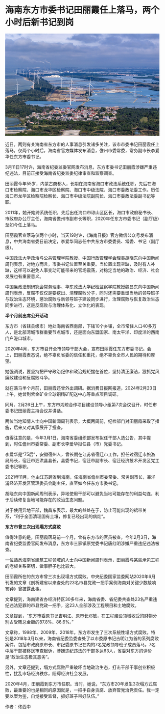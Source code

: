 # 海南东方市委书记田丽霞任上落马，两个小时后新书记到岗

![eaa40d928520a899798abd792ccb2a29.jpg](https://raw.githubusercontent.com/qqhsx/qqnews_image/main/2024/03/16/海南东方市委书记田丽霞任上落马，两个小时后新书记到岗/eaa40d928520a899798abd792ccb2a29.jpg)

近日，两则有关海南省东方市的人事消息引发诸多关注，该市市委书记田丽霞任上落马，仅两个小时后，海南省官方媒体发布消息，儋州市委常委，常务副市长李爱华任东方市委书记。

3月11日17时许，海南省纪委监委官网发布消息，东方市委书记田丽霞涉嫌严重违纪违法，目前正接受海南省纪委监委纪律审查和监察调查。

田丽霞今年55岁，内蒙古商都人，长期在海南省海口市政法系统任职，先后在海口市检察院、海口市龙华区检察院、海口市中级法院、海口市委政法委工作。历任海口市龙华区检察院检察长、海口市中级法院副院长、海口市委政法委副书记等职。

2011年，她开始跨系统任职，先后出任海口市琼山区区长，海口市政府秘书长、市政府办公厅主任，海南省儋州市副市长等职，2020年任东方市委书记（副厅级）至如今任上落马。

田丽霞官宣落马仅两个小时，当天19时许，《海南日报》官方微信公众号发布消息，中共海南省委日前决定，李爱华同志任中共东方市委委员、常委、书记（副厅级）。

中国政法大学政治与公共管理学院教授、中国行政管理学会理事胡晓东向中国新闻周刊表示，对地方而言，市委书记位置至关重要。当位置出现空缺，及时有人补缺，这样可以避免人事变动可能带来的官场震荡，对稳定当地的政治、经济、社会发展也有重要意义。

中国廉政法制研究会常务理事、华东政法大学纪检监察学院教授魏昌东向中国新闻周刊表示，反腐不仅仅是要挖出、清理腐败分子，同时还需要重塑当地的领导班子与政治生态环境，惩治腐败与新领导班子建设同步进行，治理腐败与恢复政治生态同步进行，这是反腐败与治理体系化、立体化的表现。

**半个月前出席公开活动**

东方市（省辖县级市）地处海南省西南部，下辖10个乡镇，全市常住人口40多万人，是北部湾城市群重要节点城市，还是面向东盟国家、南太平洋、印度洋的西南门户港口城市。

2020年4月，东方市召开全市领导干部大会，宣布田丽霞任东方市委书记。会上，田丽霞表态说，绝不辜负省委的信任和重托，绝不辜负全市人民的期待和厚望。

她强调说，要坚持把严守政治纪律和政治规矩摆在首位，坚持清正廉洁，狠抓党风廉政建设和反腐败斗争。

就在落马半个月前，田丽霞还曾外出调研。据消费日报网报道，2024年2月23日上午，她曾到紫金矿业全球铜精矿配送中心等重点项目调研。

同月，2月26日上午，东方市湘琼合作项目建设领导小组第7次会议召开，时任市委书记田丽霞主持会议并讲话。

两位当地知情人士向中国新闻周刊表示，大概两周前，纪检部门对田丽霞采取了措施，后来又对其家展开了搜查。

值得注意的是，今年3月1日，海南省委组织部发布拟任干部人选公告，其中提到，时任儋州市委常委、副市长李爱华拟任县（市）党委书记。

李爱华是“75后”，安徽宿州人，曾长期在江苏省宿迁市工作，担任过宿迁市旅游局局长，宿迁市泗洪县县长，县委书记，宿迁市副市长、宿迁经济技术开发区党工委书记等职。

2021年11月，他由江苏跨省到海南，任海南省儋州市委常委、常务副市长，兼洋浦经济开发区管理委员会副主任，直至如今任东方市委书记。

胡晓东向中国新闻周刊表示，异地使用干部可以避免当地可能存在的利益勾连，利于后续修复当地可能存在的政治生态问题。

对于使用异地干部，魏昌东表示，最大的益处在于，防止可能出现的裙带关系，“利于全面清理固有土壤，修复已经出现的病灶”。

**东方市曾三次出现塌方式腐败**

值得注意的是，田丽霞落马前一个月，曾有东方市的官员被查。今年2月3日，海南省纪委监委官网发布消息，东方市三家镇原党委书记唐红明涉嫌严重违纪违法被查。

一位熟悉海南省建筑工程领域的人士向中国新闻周刊表示，田丽霞与某些承包工程的老板关系密切，做事胆子也比较大。

田丽霞所在的东方市曾三次出现塌方式腐败。中央纪委国家监委网站2020年6月刊发的文章《剖析建省以来查处的23名市县党政一把手案例海南对关键少数敲响警钟》曾披露此事。

文章提到，海南建省办经济特区30多年来，海南省委、省纪委共查处23名严重违纪违法犯罪的市县党政一把手，这23人全部涉及工程项目和土地腐败。

文章提到，“东方市委原书记吉明江、原市长邓敏，在工程建设领域收受的财物分别占受贿总金额的87.8%、86.6%。”

文章称，1998年、2009年、2018年，东方市发生了三次系统性塌方式腐败。特别是2018年3月以来，海南省纪委监委查处了以市委原书记吉明江为首的系列腐败案件，包括市政府原市长、市纪委原书记在内的7名党政领导班子成员落马，7名中层干部被移送审查起诉，涉嫌违纪违法的干部多达63人，省委对东方的评价是“政治生态极其恶劣”。

另外，文章还提到，塌方式腐败严重破坏当地政治生态，打击干部干事创业积极性，扰乱市场经济秩序，阻碍经济社会发展。

2020年4月，田丽霞到东方市任职。当时，她说，“东方市20年发生3次塌方式腐败，最重要的也是相同的原因就是，一把手自身贪腐、放弃管党治党责任。我一定要以案为鉴，自觉接受监督，抓好班子带好队伍。”

作者：佟西中

